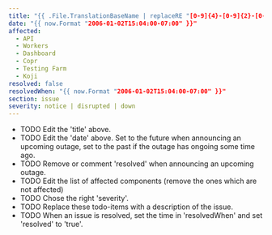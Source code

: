 ```yaml
---
title: "{{ .File.TranslationBaseName | replaceRE "[0-9]{4}-[0-9]{2}-[0-9]{2}-" "" | replaceRE "-" " " | title }}"
date: "{{ now.Format "2006-01-02T15:04:00-07:00" }}"
affected:
  - API
  - Workers
  - Dashboard
  - Copr
  - Testing Farm
  - Koji
resolved: false
resolvedWhen: "{{ now.Format "2006-01-02T15:04:00-07:00" }}"
section: issue
severity: notice | disrupted | down
---
```


* TODO Edit the 'title' above.
* TODO Edit the 'date' above. Set to the future when announcing an upcoming
  outage, set to the past if the outage has ongoing some time ago.
* TODO Remove or comment 'resolved' when announcing an upcoming outage.
* TODO Edit the list of affected components (remove the ones which are not
  affected)
* TODO Chose the right 'severity'.
* TODO Replace these todo-items with a description of the issue.
* TODO When an issue is resolved, set the time in 'resolvedWhen' and set
  'resolved' to 'true'.
